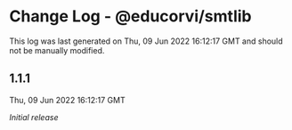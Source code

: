 # Change Log - @educorvi/smtlib

This log was last generated on Thu, 09 Jun 2022 16:12:17 GMT and should not be manually modified.

## 1.1.1
Thu, 09 Jun 2022 16:12:17 GMT

_Initial release_

